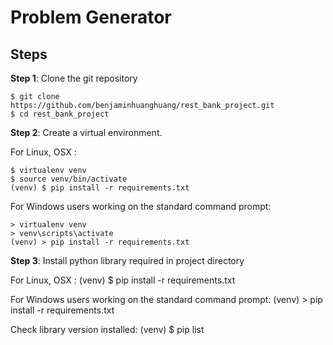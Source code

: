 Problem Generator
================

Steps
-----

**Step 1**: Clone the git repository

    $ git clone https://github.com/benjaminhuanghuang/rest_bank_project.git
    $ cd rest_bank_project

**Step 2**: Create a virtual environment.

For Linux, OSX :

    $ virtualenv venv
    $ source venv/bin/activate
    (venv) $ pip install -r requirements.txt

For Windows users working on the standard command prompt:

    > virtualenv venv
    > venv\scripts\activate
    (venv) > pip install -r requirements.txt

**Step 3**: Install python library required in project directory

For Linux, OSX :
    (venv) $ pip install -r requirements.txt

For Windows users working on the standard command prompt:
    (venv) > pip install -r requirements.txt
    
Check library version installed:
    (venv) $ pip list